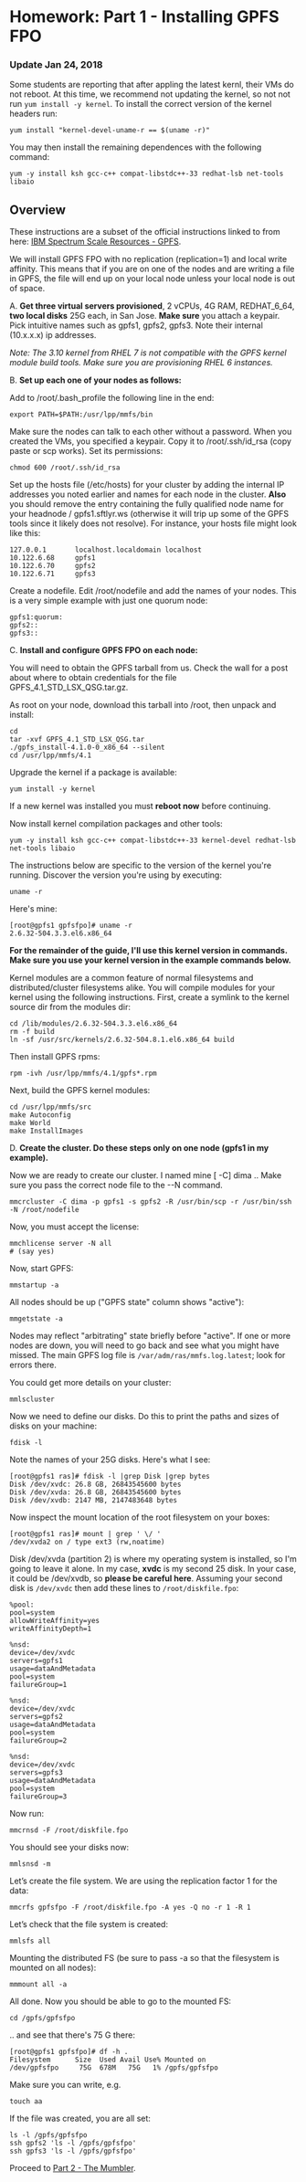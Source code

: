 # Homework: Part 1 - Installing GPFS FPO

### Update Jan 24, 2018
Some students are reporting that after appling the latest kernl, their VMs do not reboot.  At this time, we recommend not updating the kernel, so not not run ```yum install -y kernel```.  To install the correct version of the kernel headers run:
```
yum install "kernel-devel-uname-r == $(uname -r)"
```
You may then install the remaining dependences with the following command: 
```
yum -y install ksh gcc-c++ compat-libstdc++-33 redhat-lsb net-tools libaio
```

## Overview

These instructions are a subset of the official instructions linked to from here: [IBM Spectrum Scale Resources - GPFS](http://www-03.ibm.com/systems/storage/spectrum/scale/resources.html).


We will install GPFS FPO with no replication (replication=1) and local write affinity.  This means that if you are on one of the nodes and are writing a file in GPFS, the file will end up on your local node unless your local node is out of space.

A. __Get three virtual servers provisioned__, 2 vCPUs, 4G RAM, REDHAT\_6\_64, __two local disks__ 25G each, in San Jose. __Make sure__ you attach a keypair.  Pick intuitive names such as gpfs1, gpfs2, gpfs3.  Note their internal (10.x.x.x) ip addresses.

_Note: The 3.10 kernel from RHEL 7 is not compatible with the GPFS kernel module build tools. Make sure you are provisioning RHEL 6 instances._

B. __Set up each one of your nodes as follows:__

Add to /root/.bash\_profile the following line in the end:

    export PATH=$PATH:/usr/lpp/mmfs/bin

Make sure the nodes can talk to each other without a password.  When you created the VMs, you specified a keypair.  Copy it to /root/.ssh/id\_rsa (copy paste or scp works).  Set its permissions:

    chmod 600 /root/.ssh/id_rsa

Set up the hosts file (/etc/hosts) for your cluster by adding the internal IP addresses you noted earlier and names for each node in the cluster.  __Also__ you should remove the entry containing the fully qualified node name for your headnode / gpfs1.sftlyr.ws (otherwise it will trip up some of the GPFS tools since it likely does not resolve). For instance, your hosts file might look like this:

    127.0.0.1 		localhost.localdomain localhost
    10.122.6.68		gpfs1
    10.122.6.70		gpfs2
    10.122.6.71		gpfs3

Create a nodefile.  Edit /root/nodefile and add the names of your nodes.  This is a very simple example with just one quorum node:

    gpfs1:quorum:
    gpfs2::
    gpfs3::

C. __Install and configure GPFS FPO on each node:__

You will need to obtain the GPFS tarball from us.  Check the wall for a post about where to obtain credentials for the file GPFS\_4.1\_STD\_LSX\_QSG.tar.gz.

As root on your node, download this tarball into /root, then unpack and install:

    cd
    tar -xvf GPFS_4.1_STD_LSX_QSG.tar
    ./gpfs_install-4.1.0-0_x86_64 --silent
    cd /usr/lpp/mmfs/4.1

Upgrade the kernel if a package is available:

    yum install -y kernel

If a new kernel was installed you must **reboot now** before continuing.

Now install kernel compilation packages and other tools:

    yum -y install ksh gcc-c++ compat-libstdc++-33 kernel-devel redhat-lsb net-tools libaio

The instructions below are specific to the version of the kernel you're running. Discover the version you're using by executing:

    uname -r

Here's mine:

    [root@gpfs1 gpfsfpo]# uname -r
    2.6.32-504.3.3.el6.x86_64

__For the remainder of the guide, I'll use this kernel version in commands. Make sure you use your kernel version in the example commands below.__

Kernel modules are a common feature of normal filesystems and distributed/cluster filesystems alike. You will compile modules for your kernel using the following instructions. First, create a symlink to the kernel source dir from the modules dir:

    cd /lib/modules/2.6.32-504.3.3.el6.x86_64
    rm -f build
    ln -sf /usr/src/kernels/2.6.32-504.8.1.el6.x86_64 build

Then install GPFS rpms:

    rpm -ivh /usr/lpp/mmfs/4.1/gpfs*.rpm

Next, build the GPFS kernel modules:

    cd /usr/lpp/mmfs/src
    make Autoconfig
    make World
    make InstallImages

D. __Create the cluster.  Do these steps only on one node (gpfs1 in my example).__

Now we are ready to create our cluster.  I named mine \[ -C\] dima .. Make sure you pass the correct node file to the --N command.

    mmcrcluster -C dima -p gpfs1 -s gpfs2 -R /usr/bin/scp -r /usr/bin/ssh -N /root/nodefile

Now, you must accept the license:

    mmchlicense server -N all
    # (say yes)

Now, start GPFS:

    mmstartup -a

All nodes should be up ("GPFS state" column shows "active"):

    mmgetstate -a

Nodes may reflect "arbitrating" state briefly before "active".  If one or more nodes are down, you will need to go back and see what you might have missed.  The main GPFS log file is `/var/adm/ras/mmfs.log.latest`; look for errors there.

You could get more details on your cluster:

    mmlscluster

Now we need to define our disks. Do this to print the paths and sizes of disks on your machine:

    fdisk -l

Note the names of your 25G disks. Here's what I see:

    [root@gpfs1 ras]# fdisk -l |grep Disk |grep bytes
    Disk /dev/xvdc: 26.8 GB, 26843545600 bytes
    Disk /dev/xvda: 26.8 GB, 26843545600 bytes
    Disk /dev/xvdb: 2147 MB, 2147483648 bytes

Now inspect the mount location of the root filesystem on your boxes:

    [root@gpfs1 ras]# mount | grep ' \/ '
    /dev/xvda2 on / type ext3 (rw,noatime)

Disk /dev/xvda (partition 2) is where my operating system is installed, so I'm going to leave it alone.  In my case, __xvdc__ is my second 25 disk.  In your case, it could be /dev/xvdb, so __please be careful here__.  Assuming your second disk is `/dev/xvdc` then add these lines to `/root/diskfile.fpo`:

    %pool:
    pool=system
    allowWriteAffinity=yes
    writeAffinityDepth=1

    %nsd:
    device=/dev/xvdc
    servers=gpfs1
    usage=dataAndMetadata
    pool=system
    failureGroup=1

    %nsd:
    device=/dev/xvdc
    servers=gpfs2
    usage=dataAndMetadata
    pool=system
    failureGroup=2

    %nsd:
    device=/dev/xvdc
    servers=gpfs3
    usage=dataAndMetadata
    pool=system
    failureGroup=3

Now run:

    mmcrnsd -F /root/diskfile.fpo

You should see your disks now:

    mmlsnsd -m

Let’s create the file system.  We are using the replication factor 1 for the data:

    mmcrfs gpfsfpo -F /root/diskfile.fpo -A yes -Q no -r 1 -R 1

Let’s check that the file system is created:

    mmlsfs all

Mounting the distributed FS (be sure to pass -a so that the filesystem is mounted on all nodes):

    mmmount all -a

All done.  Now you should be able to go to the mounted FS:

    cd /gpfs/gpfsfpo

.. and see that there's 75 G there:

    [root@gpfs1 gpfsfpo]# df -h .
    Filesystem      Size  Used Avail Use% Mounted on
    /dev/gpfsfpo     75G  678M   75G   1% /gpfs/gpfsfpo

Make sure you can write, e.g.

    touch aa

If the file was created, you are all set:

    ls -l /gpfs/gpfsfpo
    ssh gpfs2 'ls -l /gpfs/gpfsfpo'
    ssh gpfs3 'ls -l /gpfs/gpfsfpo'

Proceed to [Part 2 - The Mumbler](../the_mumbler).
